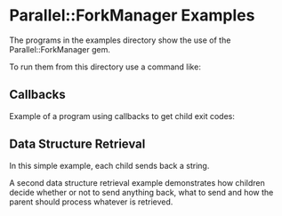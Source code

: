 # Parallel::ForkManager Examples

The programs in the examples directory show the use of the Parallel::ForkManager
gem.

To run them from this directory use a command like:

## Callbacks

Example of a program using callbacks to get child exit codes:

## Data Structure Retrieval

In this simple example, each child sends back a string.

A second data structure retrieval example demonstrates how children
decide whether or not to send anything back, what to send and how the
parent should process whatever is retrieved.
